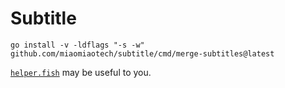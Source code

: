 # Subtitle

```
go install -v -ldflags "-s -w" github.com/miaomiaotech/subtitle/cmd/merge-subtitles@latest
```

[`helper.fish`](helper.fish) may be useful to you.
